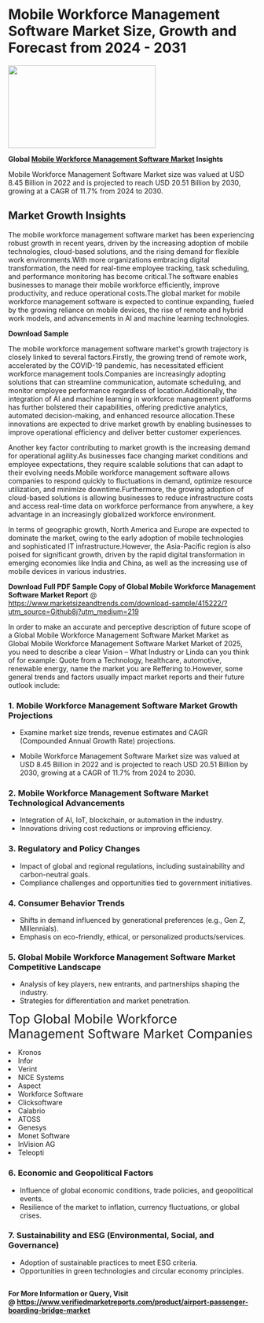<H1>Mobile Workforce Management Software Market Size, Growth and Forecast from 2024 - 2031</H1><img class="aligncenter size-medium wp-image-584254" src="https://thirdeyenews.in/wp-content/uploads/2024/09/Global-Market-Research-300x168.jpeg" alt="" width="300" height="168" /><p><strong>Global&nbsp;<a href="https://www.marketsizeandtrends.com/download-sample/415222/?utm_source=Github8j?utm_medium=219">Mobile Workforce Management Software Market</a> Insights</strong></p><p>Mobile Workforce Management Software Market size was valued at USD 8.45 Billion in 2022 and is projected to reach USD 20.51 Billion by 2030, growing at a CAGR of 11.7% from 2024 to 2030.</p><p><h2>Market Growth Insights</h2> <p>The mobile workforce management software market has been experiencing robust growth in recent years, driven by the increasing adoption of mobile technologies, cloud-based solutions, and the rising demand for flexible work environments.With more organizations embracing digital transformation, the need for real-time employee tracking, task scheduling, and performance monitoring has become critical.The software enables businesses to manage their mobile workforce efficiently, improve productivity, and reduce operational costs.The global market for mobile workforce management software is expected to continue expanding, fueled by the growing reliance on mobile devices, the rise of remote and hybrid work models, and advancements in AI and machine learning technologies.</p> <p><strong>Download Sample</strong></p> <p>The mobile workforce management software market's growth trajectory is closely linked to several factors.Firstly, the growing trend of remote work, accelerated by the COVID-19 pandemic, has necessitated efficient workforce management tools.Companies are increasingly adopting solutions that can streamline communication, automate scheduling, and monitor employee performance regardless of location.Additionally, the integration of AI and machine learning in workforce management platforms has further bolstered their capabilities, offering predictive analytics, automated decision-making, and enhanced resource allocation.These innovations are expected to drive market growth by enabling businesses to improve operational efficiency and deliver better customer experiences.</p> <p>Another key factor contributing to market growth is the increasing demand for operational agility.As businesses face changing market conditions and employee expectations, they require scalable solutions that can adapt to their evolving needs.Mobile workforce management software allows companies to respond quickly to fluctuations in demand, optimize resource utilization, and minimize downtime.Furthermore, the growing adoption of cloud-based solutions is allowing businesses to reduce infrastructure costs and access real-time data on workforce performance from anywhere, a key advantage in an increasingly globalized workforce environment.</p> <p>In terms of geographic growth, North America and Europe are expected to dominate the market, owing to the early adoption of mobile technologies and sophisticated IT infrastructure.However, the Asia-Pacific region is also poised for significant growth, driven by the rapid digital transformation in emerging economies like India and China, as well as the increasing use of mobile devices in various industries.</p> <p><span class=""><strong>Download Full PDF Sample Copy of Global Mobile Workforce Management Software Market Report</strong> @ <a href="https://www.marketsizeandtrends.com/download-sample/415222/?utm_source=Github8j?utm_medium=219" target="_blank">https://www.marketsizeandtrends.com/download-sample/415222/?utm_source=Github8j?utm_medium=219</a></span></p><p>In order to make an accurate and perceptive description of future scope of a Global&nbsp;Mobile Workforce Management Software Market Market as Global&nbsp;Mobile Workforce Management Software Market Market of 2025, you need to describe a clear Vision &ndash; What Industry or Linda can you think of for example: Quote from a Technology, healthcare, automotive, renewable energy, name the market you are Reffering to.However, some general trends and factors usually impact market reports and their future outlook include:</p><h3>1.&nbsp;<strong>Mobile Workforce Management Software Market Growth Projections</strong></h3><ul><li>Examine market size trends, revenue estimates and CAGR (Compounded Annual Growth Rate) projections.</li><li><p>Mobile Workforce Management Software Market size was valued at USD 8.45 Billion in 2022 and is projected to reach USD 20.51 Billion by 2030, growing at a CAGR of 11.7% from 2024 to 2030.</p></li></ul><h3>2.&nbsp;<strong>Mobile Workforce Management Software Market Technological Advancements</strong></h3><ul><li>Integration of AI, IoT, blockchain, or automation in the industry.</li><li>Innovations driving cost reductions or improving efficiency.</li></ul><h3>3.&nbsp;<strong>Regulatory and Policy Changes</strong></h3><ul><li>Impact of global and regional regulations, including sustainability and carbon-neutral goals.</li><li>Compliance challenges and opportunities tied to government initiatives.</li></ul><h3>4.&nbsp;<strong>Consumer Behavior Trends</strong></h3><ul><li>Shifts in demand influenced by generational preferences (e.g., Gen Z, Millennials).</li><li>Emphasis on eco-friendly, ethical, or personalized products/services.</li></ul><h3>5.&nbsp;<strong>Global Mobile Workforce Management Software Market Competitive Landscape</strong></h3><ul><li>Analysis of key players, new entrants, and partnerships shaping the industry.</li><li>Strategies for differentiation and market penetration.</li></ul><p data-pm-slice="1 1 []"><span style="color: inherit; font-family: inherit; font-size: 25px;">Top Global Mobile Workforce Management Software Market Companies</span></p><div class="" data-test-id=""><p><li>Kronos</li><li> Infor</li><li> Verint</li><li> NICE Systems</li><li> Aspect</li><li> Workforce Software</li><li> Clicksoftware</li><li> Calabrio</li><li> ATOSS</li><li> Genesys</li><li> Monet Software</li><li> InVision AG</li><li> Teleopti</li></p></div><h3>6.&nbsp;<strong>Economic and Geopolitical Factors</strong></h3><ul><li>Influence of global economic conditions, trade policies, and geopolitical events.</li><li>Resilience of the market to inflation, currency fluctuations, or global crises.</li></ul><h3>7.&nbsp;<strong>Sustainability and ESG (Environmental, Social, and Governance)</strong></h3><ul><li>Adoption of sustainable practices to meet ESG criteria.</li><li>Opportunities in green technologies and circular economy principles.</li></ul><h2><strong style="font-size: 14px;">For More Information or Query, Visit @&nbsp;</strong><a style="background-color: #ffffff; font-size: 14px;" href="https://www.marketsizeandtrends.com/report/mobile-workforce-management-software-market/" target="_blank">https://www.verifiedmarketreports.com/product/airport-passenger-boarding-bridge-market</a></h2>